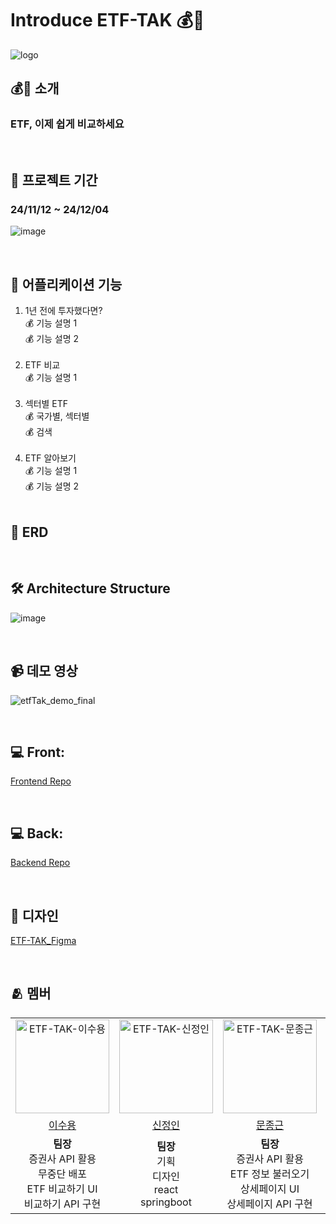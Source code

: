 # Introduce ETF-TAK 💰💸

![logo](https://github.com/user-attachments/assets/5e4deb83-8752-4f5c-8a55-8307f46fdf3b)

## 💰💸 소개
### ETF, 이제 쉽게 비교하세요

<br>

## 📆 프로젝트 기간
### 24/11/12 ~ 24/12/04
![image](https://github.com/user-attachments/assets/9774fc7b-f135-4a34-8bdd-005e848b4ded)

<br>

## 📝 어플리케이션 기능
1. 1년 전에 투자했다면? <br>
💰 기능 설명 1 <br>
💰 기능 설명 2 <br><br>
2. ETF 비교 <br>
💰 기능 설명 1 <br><br>
3. 섹터별 ETF <br>
💰 국가별, 섹터별 <br>
💰 검색 <br><br>
4. ETF 알아보기 <br>
💰 기능 설명 1 <br>
💰 기능 설명 2 <br><br>

## 📑 ERD

<br>

## 🛠️ Architecture Structure
![image](https://github.com/user-attachments/assets/512f3e8b-7ea2-4675-9b4c-9b89f5235fac)

<br>

## 📹 데모 영상
![etfTak_demo_final](https://github.com/user-attachments/assets/1d0e9ec5-58be-4201-96f6-32f6fba54355)

<br>

## 💻 Front: 
[Frontend Repo](https://github.com/ETF-TAK/FE)

<br>

## 💻 Back: 
[Backend Repo](https://github.com/ETF-TAK/BE)

<br>

## 🎨 디자인
[ETF-TAK_Figma](https://www.figma.com/design/bOI6xGJcMPNUvgaKXUl9q7/Untitled?node-id=0-1&t=w4oRxS4DpmBnMSo5-1)

<br>

## 🫂 멤버
<table>
  <tr>
    <td align="center"><img width="150" alt="ETF-TAK-이수용" src="https://avatars.githubusercontent.com/u/69045133?v=4"></td>
    <td align="center"><img width="150" alt="ETF-TAK-신정인" src="https://avatars.githubusercontent.com/u/113427575?v=4"></td>
    <td align="center"><img width="150" alt="ETF-TAK-문종근" src="https://avatars.githubusercontent.com/u/114092152?v=4"></td>
    <td align="center"><img width="150" alt="ETF-TAK-이유진" src="https://avatars.githubusercontent.com/u/98758209?v=4"></td>
  </tr>
  <tr>
    <td align="center"><a href="https://github.com/바꾸기">이수용</a></td>
    <td align="center"><a href="https://github.com/바꾸기">신정인</a></td>
    <td align="center"><a href="https://github.com/why-only-english">문종근</a></td>
    <td align="center"><a href="https://github.com/ZZZINU">이유진</a></td>
  </tr>
  <tr>
    <td align="center"> <b>팀장</b><br>증권사 API 활용<br>무중단 배포<br>ETF 비교하기 UI<br>비교하기 API 구현 </td>
    <td align="center"> <b>팀장</b><br>기획<br>디자인<br>react<br>springboot </td>
    <td align="center"> <b>팀장</b><br>증권사 API 활용<br>ETF 정보 불러오기<br>상세페이지 UI<br>상세페이지 API 구현 </td>
    <td align="center"> <b>팀장</b><br>기획<br>디자인<br>react<br>springboot </td>
  </tr>
</table>
